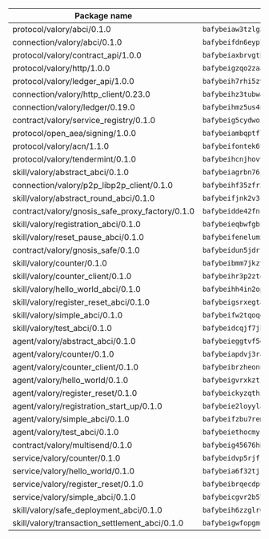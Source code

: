 | Package name                                                  | Package hash                                                  |
| ------------------------------------------------------------- | ------------------------------------------------------------- |
| protocol/valory/abci/0.1.0                                    | `bafybeiaw3tzlg3rkvnn5fcufblktmfwngmxugn4yo7pyjp76zz6aqtqcay` |
| connection/valory/abci/0.1.0                                  | `bafybeifdn6eyp7tw3pemycnuuh7e6iairmkdpsohjg2coyxkcmjwfpqavm` |
| protocol/valory/contract_api/1.0.0                            | `bafybeiaxbrvgtbdrh4lslskuxyp4awyr4whcx3nqq5yrr6vimzsxg5dy64` |
| protocol/valory/http/1.0.0                                    | `bafybeigzqo2zaakcjtzzsm6dh4x73v72xg6ctk6muyp5uq5ueb7y34fbxy` |
| protocol/valory/ledger_api/1.0.0                              | `bafybeih7rhi5zvfvwakx5ifgxsz2cfipeecsh7bm3gnudjxtvhrygpcftq` |
| connection/valory/http_client/0.23.0                          | `bafybeihz3tubwado7j3wlivndzzuj3c6fdsp4ra5r3nqixn3ufawzo3wii` |
| connection/valory/ledger/0.19.0                               | `bafybeihmz5us4ntmzvgikpkx4tththrl7zvou4uiebvletdeliidiuhi6m` |
| contract/valory/service_registry/0.1.0                        | `bafybeig5cydwoi7laokvhrlaj5qzdqcrloaldescakjnk7d7xvxveepzne` |
| protocol/open_aea/signing/1.0.0                               | `bafybeiambqptflge33eemdhis2whik67hjplfnqwieoa6wblzlaf7vuo44` |
| protocol/valory/acn/1.1.0                                     | `bafybeifontek6tvaecatoauiule3j3id6xoktpjubvuqi3h2jkzqg7zh7a` |
| protocol/valory/tendermint/0.1.0                              | `bafybeihcnjhovvyyfbkuw5sjyfx2lfd4soeocfqzxz54g67333m6nk5gxq` |
| skill/valory/abstract_abci/0.1.0                              | `bafybeiagrbn76jal52v2egtuwelcam3e2huzc6pwjtux2dh5hktxn7em3y` |
| connection/valory/p2p_libp2p_client/0.1.0                     | `bafybeihf35zfr35qsvfte4vbi7njvuzfx4httysw7owmlux53gvxh2or54` |
| skill/valory/abstract_round_abci/0.1.0                        | `bafybeifjnk2v3cw233ke5qhakurvdsex64c5runjctclrh7y64tyh7uqrq` |
| contract/valory/gnosis_safe_proxy_factory/0.1.0               | `bafybeidde42fncwdgkwcuztot2hx7s7qkfusmujplvvwljeylyavrgomcy` |
| skill/valory/registration_abci/0.1.0                          | `bafybeieqbwfgbziace3pol3hntfaj5dtl3mb23x34q5ihjajhr4rafsobe` |
| skill/valory/reset_pause_abci/0.1.0                           | `bafybeifenelumxjctmdj45kdzat2b7dim523zrdnnmd3moihvneaj4aoo4` |
| contract/valory/gnosis_safe/0.1.0                             | `bafybeidun5jdrffmzpr7hquuxzfyx3nkcevaxac6cci3oyjyh72ebbrwyi` |
| skill/valory/counter/0.1.0                                    | `bafybeibmm7jkzt3wkverlhjpveob3pj7qbvd4mdasffubcfpy454koeaqq` |
| skill/valory/counter_client/0.1.0                             | `bafybeihr3p2ztqpbgzuo4xi7gwq4hjcc3khibirritnxkajaugshlzxjke` |
| skill/valory/hello_world_abci/0.1.0                           | `bafybeihh4in2opq653tq2jdarbmzfjc2mfogjoetdsfuexwr2odofh6wvm` |
| skill/valory/register_reset_abci/0.1.0                        | `bafybeigsrxegta54or2ci7avwdmkcijf4vw6cvyhqdgmjqa52ho6a5bnvq` |
| skill/valory/simple_abci/0.1.0                                | `bafybeifw2tqoqe5k6rwkzfp2erre6e3o23sjnjgvidilwshe5mru7htrsy` |
| skill/valory/test_abci/0.1.0                                  | `bafybeidcqjf7jhx7bkvgd2iofamcotfitibzavehf4nfwtzf6fd5sam5ge` |
| agent/valory/abstract_abci/0.1.0                              | `bafybeieggtvf5glvsntajn4xb2jh7due4nfswttubiq72gfailopahmlnq` |
| agent/valory/counter/0.1.0                                    | `bafybeiapdvj3rak3shoj24bml3nunptzd77uqvi7yymml2gcjbfsrtqm2y` |
| agent/valory/counter_client/0.1.0                             | `bafybeibrzheonnpbkihtov7e45yhs5azgo57k5ogxnykucpyv6sprufb7m` |
| agent/valory/hello_world/0.1.0                                | `bafybeigvrxkztjuexmk4fn3hywkecqa7zagt4ek7xfxcaguj2725odyfbe` |
| agent/valory/register_reset/0.1.0                             | `bafybeickyzqthirsy2z7uwejajpw7wvmnby27pdn27wyujccs3jg3jvb3q` |
| agent/valory/registration_start_up/0.1.0                      | `bafybeie2loyylamdvxj2mv5zwcznu3uqlh7rgcu3vmykhi4xexqml5xfy4` |
| agent/valory/simple_abci/0.1.0                                | `bafybeifzbu7rem6bppmpyjidphfvsampthhwsalaht32xyyg66oaow647q` |
| agent/valory/test_abci/0.1.0                                  | `bafybeiethocmyzr6usfltgsohijjwuh33oufvw2ckh5zukp2f3ojjszepa` |
| contract/valory/multisend/0.1.0                               | `bafybeig45676hbh4c3p3mujrrskxgxww4cxdyyginlg5rmmav6orv4gtya` |
| service/valory/counter/0.1.0                                  | `bafybeidvp5rjfjpq7ggrkh46ry4ixlh7heky2pizmorrmq4g47abixr6ca` |
| service/valory/hello_world/0.1.0                              | `bafybeia6f32tjkooojgjkwiqabb6g27jno7xf7zfretkwzryixqjb6qaim` |
| service/valory/register_reset/0.1.0                           | `bafybeibrqecdpuafhp3kzfg67yf4yvgjl3m6wsbq5v3fom577u5jidx7va` |
| service/valory/simple_abci/0.1.0                              | `bafybeicgvr2b57yran5746rzoaos3zli2zoemg5zxu6e3fhxmsqrd5j3n4` |
| skill/valory/safe_deployment_abci/0.1.0                       | `bafybeih6zzglr67hyn2oxjlql5oimbeuxdweq6cfju2fston7zfbeyme5i` |
| skill/valory/transaction_settlement_abci/0.1.0                | `bafybeigwfopgmupoo4vvwumpva4srcwz7b5h53blq2l4k36xfhomqto2jm` |
